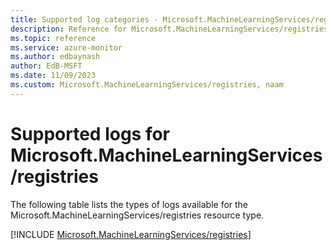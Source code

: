 ```yaml
---
title: Supported log categories - Microsoft.MachineLearningServices/registries
description: Reference for Microsoft.MachineLearningServices/registries in Azure Monitor Logs.
ms.topic: reference
ms.service: azure-monitor
ms.author: edbaynash
author: EdB-MSFT
ms.date: 11/09/2023
ms.custom: Microsoft.MachineLearningServices/registries, naam
---
```





# Supported logs for Microsoft.MachineLearningServices/registries  
The following table lists the types of logs available for the Microsoft.MachineLearningServices/registries resource type.
  
  
[!INCLUDE [Microsoft.MachineLearningServices/registries](./includes/microsoft-machinelearningservices-registries-logs-include.md)]
  
